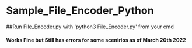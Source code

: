 # Sample_File_Encoder_Python
##Run File_Encoder.py with 'python3 File_Encoder.py' from your cmd 
#### Works Fine but Still has errors for some scenirios as of March 20th 2022


